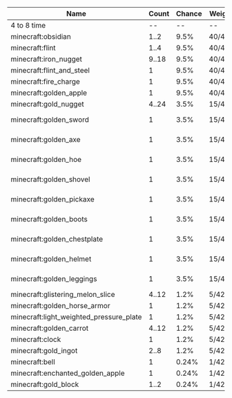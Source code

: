 | Name                                    | Count | Chance | Weight | Comment         |
| --------------------------------------- | ----- | ------ | ------ | --------------- |
| 4 to 8 time                             |    -- |     -- |     -- |                 |
| minecraft:obsidian                      |  1..2 |   9.5% | 40/423 |                 |
| minecraft:flint                         |  1..4 |   9.5% | 40/423 |                 |
| minecraft:iron_nugget                   | 9..18 |   9.5% | 40/423 |                 |
| minecraft:flint_and_steel               |     1 |   9.5% | 40/423 |                 |
| minecraft:fire_charge                   |     1 |   9.5% | 40/423 |                 |
| minecraft:golden_apple                  |     1 |   9.5% | 40/423 |                 |
| minecraft:gold_nugget                   | 4..24 |   3.5% | 15/423 |                 |
| minecraft:golden_sword                  |     1 |   3.5% | 15/423 | enchantments: * |
| minecraft:golden_axe                    |     1 |   3.5% | 15/423 | enchantments: * |
| minecraft:golden_hoe                    |     1 |   3.5% | 15/423 | enchantments: * |
| minecraft:golden_shovel                 |     1 |   3.5% | 15/423 | enchantments: * |
| minecraft:golden_pickaxe                |     1 |   3.5% | 15/423 | enchantments: * |
| minecraft:golden_boots                  |     1 |   3.5% | 15/423 | enchantments: * |
| minecraft:golden_chestplate             |     1 |   3.5% | 15/423 | enchantments: * |
| minecraft:golden_helmet                 |     1 |   3.5% | 15/423 | enchantments: * |
| minecraft:golden_leggings               |     1 |   3.5% | 15/423 | enchantments: * |
| minecraft:glistering_melon_slice        | 4..12 |   1.2% |  5/423 |                 |
| minecraft:golden_horse_armor            |     1 |   1.2% |  5/423 |                 |
| minecraft:light_weighted_pressure_plate |     1 |   1.2% |  5/423 |                 |
| minecraft:golden_carrot                 | 4..12 |   1.2% |  5/423 |                 |
| minecraft:clock                         |     1 |   1.2% |  5/423 |                 |
| minecraft:gold_ingot                    |  2..8 |   1.2% |  5/423 |                 |
| minecraft:bell                          |     1 |  0.24% |  1/423 |                 |
| minecraft:enchanted_golden_apple        |     1 |  0.24% |  1/423 |                 |
| minecraft:gold_block                    |  1..2 |  0.24% |  1/423 |                 |

